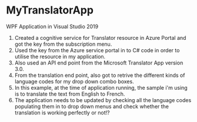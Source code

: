 # MyTranslatorApp
WPF Application in Visual Studio 2019
1) Created a cognitive service for Translator resource in Azure Portal and got the key from the subscription menu.
2) Used the key from the Azure service portal in to C# code in order to utilise the resource in my application.
3) Also used an API end point from the Microsoft Translator App version 3.0.
4) From the translation end point, also got to retrive the different kinds of language codes for my drop down combo boxes.
5) In this example, at the time of application running, the sample i'm using is to translate the text from English to French.
6) The application needs to be updated by checking all the language codes populating them in to drop down menus and check whether the translation is working perfectly or not!?
